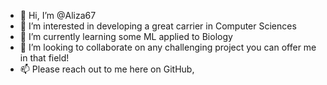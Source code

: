- 👋 Hi, I’m @Aliza67
- 👀 I’m interested in developing a great carrier in Computer Sciences
- 🌱 I’m currently learning some ML applied to Biology
- 💞️ I’m looking to collaborate on any challenging project you can offer me in that field!
- 📫 Please reach out to me here on GitHub, 

<!---
Aliza67/Aliza67 is a ✨ special ✨ repository because its `README.md` (this file) appears on your GitHub profile.
You can click the Preview link to take a look at your changes.
--->

